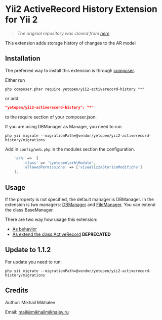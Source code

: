 Yii2 ActiveRecord History Extension for Yii 2
=========================

> *The original repository was cloned from [here](https://github.com/yetopen/yii2-activerecord-history)*

This extension adds storage history of changes to the AR model


Installation
------------

The preferred way to install this extension is through [composer](http://getcomposer.org/download/).

Either run

```
php composer.phar require yetopen/yii2-activerecord-history "*"
```

or add

```json
"yetopen/yii2-activerecord-history": "*"
```

to the require section of your composer.json.

If you are using DBManager as Manager, you need to run

```
php yii migrate --migrationPath=@vendor/yetopen/yii2-activerecord-history/migrations
```

Add in `config/web.php` in the modules section the configuration.
```php
    'arh' =>  [
        'class' => '\yetopen\arh\Module',
        'allowedPermissions' => ['visualizzaStoricoModifiche']
    ],
```

Usage
-----

If the property is not specified, the default manager is DBManager.
In the extension is two managers: [DBManager](https://github.com/yetopen/yii2-activerecord-history/blob/master/docs/en/managers.md#dbmanager) and [FileManager](https://github.com/yetopen/yii2-activerecord-history/blob/master/docs/en/managers.md#filemanager). You can extend the class BaseManager. 

There are two way how usage this extension:
 - [As behavior](https://github.com/yetopen/yii2-activerecord-history/blob/master/docs/en/usage-as-behavior.md)
 - [As extend the class ActiveRecord](https://github.com/yetopen/yii2-activerecord-history/blob/master/docs/en/usage-as-extend.md) **DEPRECATED**

Update to 1.1.2
-------
For update you need to run: 

```
php yii migrate --migrationPath=@vendor/yetopen/yii2-activerecord-history/migrations
```

Credits
-------

Author: Mikhail Mikhalev

Email: mail@mikhailmikhalev.ru


